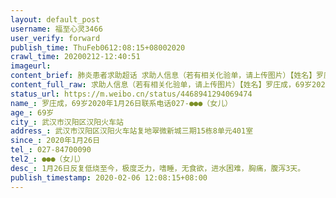 ```yaml
---
layout: default_post
username: 福至心灵3466
user_verify: forward
publish_time: ThuFeb0612:08:15+08002020
crawl_time: 20200212-12:40:51
imageurl: 
content_brief: 肺炎患者求助超话 求助人信息（若有相关化验单，请上传图片）【姓名】罗庄成，69岁   2020年1月26日   联系电话：027-84700090  ●●●（女儿）【年龄】69岁【所在城市】武汉市汉阳区汉阳火车站【所在小区、社区】 武汉市汉阳区汉阳火车站复地翠微新城三期15栋8单元401室【患病时间】202 ...全文
content_full_raw: 求助人信息（若有相关化验单，请上传图片）【姓名】罗庄成，69岁2020年1月26日联系电话：027-●●●（女儿）【年龄】69岁【所在城市】武汉市汉阳区汉阳火车站【所在小区、社区】武汉市汉阳区汉阳火车站复地翠微新城三期15栋8单元401室【患病时间】2020年1月26日【联系方式】027-84700090【其他紧急联系人】●●●（女儿）【病情描述】1月26日反复低烧至今，极度乏力，嗜睡，无食欲，进水困难，胸痛，腹泻3天。
status_url: https://m.weibo.cn/status/4468941294069474
name_: 罗庄成，69岁2020年1月26日联系电话027-●●●（女儿）
age_: 69岁
city_: 武汉市汉阳区汉阳火车站
address_: 武汉市汉阳区汉阳火车站复地翠微新城三期15栋8单元401室
since_: 2020年1月26日
tel_: 027-84700090
tel2_: ●●●（女儿）
desc_: 1月26日反复低烧至今，极度乏力，嗜睡，无食欲，进水困难，胸痛，腹泻3天。
publish_timestamp: 2020-02-06 12:08:15+08:00
---
```

